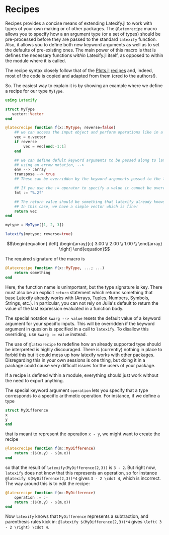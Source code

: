 
# Recipes

Recipes provides a concise means of extending Latexify.jl to work with types of your own making or of other packages. The `@latexrecipe` macro allows you to specify how a an argument type (or a set of types) should be pre-processed before they are passed to the standard `latexify` function. Also, it allows you to define both new keyword arguments as well as to set the defaults of pre-existing ones. The main power of this macro is that is defines the necessary functions *within* Latexify.jl itself, as opposed to within the module where it is called. 


The recipe syntax closely follow that of the [Plots.jl](https://github.com/JuliaPlots/Plots.jl) [recipes](https://github.com/JuliaPlots/RecipesBase.jl) and, indeed, most of the code is copied and adapted from them (cred to the authors!). 



So. The easiest way to explain it is by showing an example where we define a recipe for our type `MyType`. 

```julia
using Latexify

struct MyType 
   vector::Vector
end
```

```julia
@latexrecipe function f(x::MyType; reverse=false)
    ## we can access the input object and perform operations like in a normal function.
    vec = x.vector
    if reverse
        vec = vec[end:-1:1]
    end

    ## we can define defult keyword arguments to be passed along to latexify 
    ## using an arrow notation, --> 
    env --> :array
    transpose --> true
    ## These can be overridden by the keyword arguments passed to the latexify function.

    ## If you use the := operator to specify a value it cannot be overridden.
    fmt := "%.2f"

    ## The return value should be something that latexify already knows how to work with.
    ## In this case, we have a simple vector which is fine!
    return vec
end
```

```julia
mytype = MyType([1, 2, 3])

latexify(mytype; reverse=true)
```

```math
\begin{equation}
\left[
\begin{array}{c}
3.00 \\
2.00 \\
1.00 \\
\end{array}
\right]
\end{equation}
```

The required signature of the macro is
```julia
@latexrecipe function f(x::MyType, ...; ...)
    return something
end
```

Here, the function name is unimportant, but the type signature is key. 
There must also be an explicit `return` statement which returns something that 
base Latexify already works with (Arrays, Tuples, Numbers, Symbols, Strings, etc.).
In particular, you can not rely on Julia's default to return the value of the 
last expression evaluated in a function body.

The special notation `kwarg --> value` resets the default value of a keyword argument for your specific inputs. This will be overridden if the keyword argument in quesion is specified in a call to `latexify`. 
To disallow this overriding, use `kwarg := value` instead.

The use of `@latexrecipe` to redefine how an already supported type should be interpreted is highly discouraged. There is (currently) nothing in place to forbid this but it could mess up how latexify works with other packages. Disregarding this in your own sessions is one thing, but doing it in a package could cause very difficult issues for the users of your package. 


If a recipe is defined within a module, everything should just work without the need to export anything. 

The special keyword argument `operation` lets you specify that a type corresponds to a specific arithmetic operation.
For instance, if we define a type 
```julia
struct MyDifference
x
y
end
```
that is meant to represent the operation `x - y`, we might want to create the recipe

```julia
@latexrecipe function f(m::MyDifference)
    return :($(m.y) - $(m.x))
end
```
so that the result of `latexify(MyDifference(2,3))` is ``3 - 2``.
But right now, `latexify` does not know that this represents an operation, so for instance
`@latexify $(MyDifference(2,3))*4` gives ``3 - 2 \cdot 4``, which is incorrect.
The way around this is to edit the recipe:
```julia
@latexrecipe function f(m::MyDifference)
    operation := :-
    return :($(m.y) - $(m.x))
end
```
Now `latexify` knows that `MyDifference` represents a subtraction, and parenthesis rules kick in:
`@latexify $(MyDifference(2,3))*4` gives ``\left( 3 - 2 \right) \cdot 4``.
